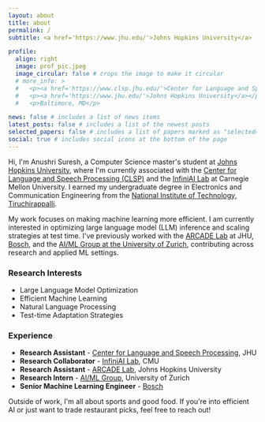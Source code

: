 ```yaml
---
layout: about
title: about
permalink: /
subtitle: <a href='https://www.jhu.edu/'>Johns Hopkins University</a> | <a href='https://www.clsp.jhu.edu/'>Center for Language and Speech Processing</a>

profile:
  align: right
  image: prof_pic.jpeg
  image_circular: false # crops the image to make it circular
  # more_info: >
  #   <p><a href='https://www.clsp.jhu.edu/'>Center for Language and Speech Processing</a></p>
  #   <p><a href='https://www.jhu.edu/'>Johns Hopkins University</a></p>
  #   <p>Baltimore, MD</p>

news: false # includes a list of news items
latest_posts: false # includes a list of the newest posts
selected_papers: false # includes a list of papers marked as "selected={true}"
social: true # includes social icons at the bottom of the page
---
```


Hi, I'm Anushri Suresh, a Computer Science master's student at <a href='https://www.jhu.edu/'>Johns Hopkins University</a>, where I'm currently associated with the <a href='https://www.clsp.jhu.edu/'>Center for Language and Speech Processing (CLSP)</a> and the <a href='https://www.infini-ai-lab.cmu.edu/'>InfiniAI Lab</a> at Carnegie Mellon University. I earned my undergraduate degree in Electronics and Communication Engineering from the <a href='https://www.nitt.edu/'>National Institute of Technology, Tiruchirappalli</a>.

My work focuses on making machine learning more efficient. I am currently interested in optimizing large language model (LLM) inference and scaling strategies at test time. I've previously worked with the <a href='https://arcade.cs.jhu.edu/'>ARCADE Lab</a> at JHU, <a href='https://www.bosch-softwaretechnologies.com/en/'>Bosch</a>, and the <a href='https://www.ifi.uzh.ch/en/aiml.html'>AI/ML Group at the University of Zurich</a>, contributing across research and applied ML settings.

### Research Interests

- Large Language Model Optimization
- Efficient Machine Learning
- Natural Language Processing
- Test-time Adaptation Strategies

### Experience

- **Research Assistant** - <a href='https://www.clsp.jhu.edu/'>Center for Language and Speech Processing</a>, JHU
- **Research Collaborator** - <a href='https://www.infini-ai-lab.cmu.edu/'>InfiniAI Lab</a>, CMU
- **Research Assistant** - <a href='https://arcade.cs.jhu.edu/'>ARCADE Lab</a>, Johns Hopkins University
- **Research Intern** - <a href='https://www.ifi.uzh.ch/en/aiml.html'>AI/ML Group</a>, University of Zurich
- **Senior Machine Learning Engineer** - <a href='https://www.bosch-softwaretechnologies.com/en/'>Bosch</a>

Outside of work, I'm all about sports and good food. If you're into efficient AI or just want to trade restaurant picks, feel free to reach out!
